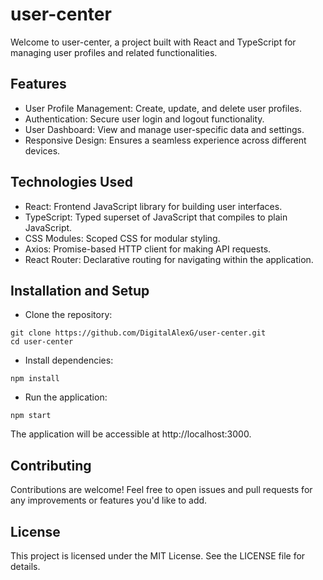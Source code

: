 # user-center
Welcome to user-center, a project built with React and TypeScript for managing user profiles and related functionalities.

## Features
+ User Profile Management: Create, update, and delete user profiles.
+ Authentication: Secure user login and logout functionality.
+ User Dashboard: View and manage user-specific data and settings.
+ Responsive Design: Ensures a seamless experience across different devices.
## Technologies Used
+ React: Frontend JavaScript library for building user interfaces.
+ TypeScript: Typed superset of JavaScript that compiles to plain JavaScript.
+ CSS Modules: Scoped CSS for modular styling.
+ Axios: Promise-based HTTP client for making API requests.
+ React Router: Declarative routing for navigating within the application.

## Installation and Setup
+ Clone the repository:
```
git clone https://github.com/DigitalAlexG/user-center.git
cd user-center
```
+ Install dependencies:

```
npm install
```
+ Run the application:

```
npm start
```
The application will be accessible at http://localhost:3000.

## Contributing
Contributions are welcome! Feel free to open issues and pull requests for any improvements or features you'd like to add.

## License
This project is licensed under the MIT License. See the LICENSE file for details.
